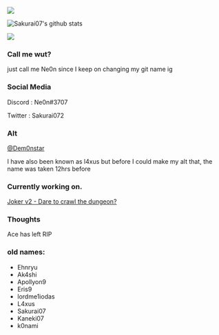 ![](https://komarev.com/ghpvc/?username=sakurai07)

![Sakurai07's github stats](https://github-readme-stats.vercel.app/api?username=N30nyx&count_private=true&theme=radical)

<img src="https://github-readme-stats.vercel.app/api/top-langs/?username=N30nyx&layout=compact&langs_count=8&theme=dark">

### Call me wut?

just call me Ne0n since I keep on changing my git name ig


### Social Media
Discord : Ne0n#3707

Twitter : Sakurai072

### Alt
<a href="https://github.com/Dem0nstar/">@Dem0nstar</a>

I have also been known as l4xus but before I could make my alt that, the name was taken 12hrs before

### Currently working on.

<a href="https://github.com/ehnryu/Joker-v2">Joker v2 - Dare to crawl the dungeon?</a>

### Thoughts

Ace has left RIP

### old names:
- Ehnryu
- Ak4shi
- Apollyon9
- Eris9
- lordme1iodas
- L4xus
- Sakurai07
- Kaneki07
- k0nami

